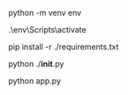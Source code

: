 python -m venv env

.\env\Scripts\activate

pip install -r ./requirements.txt

python ./__init__.py

python app.py
